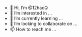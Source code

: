 - 👋 Hi, I’m @12haoQ
- 👀 I’m interested in ...
- 🌱 I’m currently learning ...
- 💞️ I’m looking to collaborate on ...
- 📫 How to reach me ...

<!---
12haoQ/12haoQ is a ✨ special ✨ repository because its `README.md` (this file) appears on your GitHub profile.
You can click the Preview link to take a look at your changes.
--->
<hellow wolrd>
